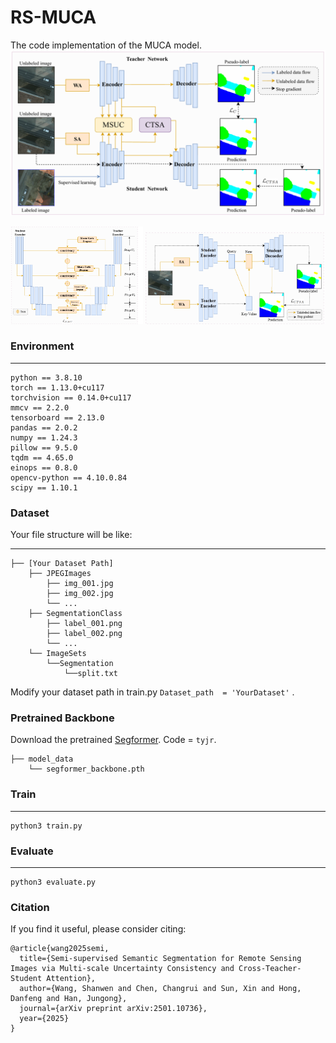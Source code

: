 # RS-MUCA

The code implementation of the MUCA model.
![muca](docs/muca.png)

<p align="center">
<img src="docs/msuc.png" width=42% height=35% class="center">
<img src="docs/ctsa.png" width=57% height=35% class="center">
</p>

### Environment

---

```
python == 3.8.10
torch == 1.13.0+cu117
torchvision == 0.14.0+cu117
mmcv == 2.2.0
tensorboard == 2.13.0
pandas == 2.0.2
numpy == 1.24.3
pillow == 9.5.0
tqdm == 4.65.0
einops == 0.8.0
opencv-python == 4.10.0.84
scipy == 1.10.1
```

### Dataset

Your file structure will be like:

---

```
├── [Your Dataset Path]
    ├── JPEGImages
        ├── img_001.jpg
        ├── img_002.jpg
        └── ...
    ├── SegmentationClass
        ├── label_001.png
        ├── label_002.png
        └── ...
    └── ImageSets
    	└──Segmentation
    		└──split.txt
```
Modify your dataset path in train.py
``
Dataset_path  = 'YourDataset'
`` 
.

### Pretrained Backbone
Download the pretrained [Segformer](https://pan.baidu.com/s/1tH4wdGnACtIuGOoXb0_rAw). Code = ``tyjr``.
```
├── model_data
    └── segformer_backbone.pth
```

### Train

---

```
python3 train.py
```

### Evaluate

---
```
python3 evaluate.py
```

### Citation
If you find it useful, please consider citing:
```
@article{wang2025semi,
  title={Semi-supervised Semantic Segmentation for Remote Sensing Images via Multi-scale Uncertainty Consistency and Cross-Teacher-Student Attention},
  author={Wang, Shanwen and Chen, Changrui and Sun, Xin and Hong, Danfeng and Han, Jungong},
  journal={arXiv preprint arXiv:2501.10736},
  year={2025}
}
```

